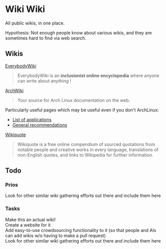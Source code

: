 # Wiki Wiki

All public wikis, in one place.

Hypothesis: Not enough people know about various wikis, and they are sometimes hard to find via web search.


## Wikis

[EverybodyWiki](https://en.everybodywiki.com)
> EverybodyWiki is an **inclusionist online encyclopedia** where anyone can write about anything !

[ArchWiki](https://wiki.archlinux.org)  
> Your source for Arch Linux documentation on the web.

Particularly useful pages which may be useful even if you don't ArchLinux:
  -  [List of applications](https://wiki.archlinux.org/title/List_of_applications)
  -  [General recommendations](https://wiki.archlinux.org/title/General_recommendations)

[Wikiquote](https://www.wikiquote.org)  
> Wikiquote is a free online compendium of sourced quotations from notable people and creative works in every language, translations of non-English quotes, and links to Wikipedia for further information.


## Todo

### Prios
Look for other similar wiki gathering efforts out there and include them here  

### Tasks
Make this an actual wiki!  
Create a website for it  
Add easy-to-use crowdsourcing functionality to it (so that people and AIs can add wikis w/o having to make a pull request)  
Look for other similar wiki gathering efforts out there and include them here  
